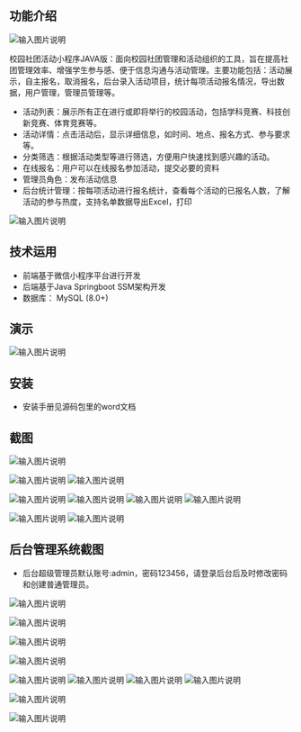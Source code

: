 ## 功能介绍 

![输入图片说明](demo/%E4%BA%8C%E7%BB%B4%E7%A0%81.png)

校园社团活动小程序JAVA版：面向校园社团管理和活动组织的工具，旨在提高社团管理效率、增强学生参与感、便于信息沟通与活动管理。主要功能包括：活动展示，自主报名，取消报名，后台录入活动项目，统计每项活动报名情况，导出数据，用户管理，管理员管理等。

- 活动列表：展示所有正在进行或即将举行的校园活动，包括学科竞赛、科技创新竞赛、体育竞赛等。
- 活动详情：点击活动后，显示详细信息，如时间、地点、报名方式、参与要求等。
- 分类筛选：根据活动类型等进行筛选，方便用户快速找到感兴趣的活动。
- 在线报名：用户可以在线报名参加活动，提交必要的资料 
- 管理员角色：发布活动信息
- 后台统计管理：按每项活动进行报名统计，查看每个活动的已报名人数，了解活动的参与热度，支持名单数据导出Excel，打印 

 ![输入图片说明](demo/%E6%A0%A1%E5%9B%AD%E7%A4%BE%E5%9B%A2%E6%B4%BB%E5%8A%A8%E5%B0%8F%E7%A8%8B%E5%BA%8F%20(2).jpg)

## 技术运用
- 前端基于微信小程序平台进行开发
- 后端基于Java Springboot SSM架构开发
- 数据库： MySQL (8.0+) 


## 演示 
 
![输入图片说明](demo/%E4%BA%8C%E7%BB%B4%E7%A0%81.png)

## 安装

- 安装手册见源码包里的word文档 


## 截图

 ![输入图片说明](demo/0%E9%A6%96%E9%A1%B5.png)

![输入图片说明](demo/1%E5%85%AC%E5%91%8A.png)
![输入图片说明](demo/2%E6%97%A5%E5%8E%86.png)

![输入图片说明](demo/3%E6%88%91%E7%9A%84.png)
![输入图片说明](demo/5%E5%85%AC%E5%91%8A.png)
![输入图片说明](demo/6%E4%BA%92%E5%8A%A8.png)
![输入图片说明](demo/7%E6%8A%A5%E5%90%8D.png)

![输入图片说明](demo/8%E6%88%91%E7%9A%84%E6%8A%A5%E5%90%8D.png)
![输入图片说明](demo/9%E6%88%91%E7%9A%84%E6%8A%A5%E5%90%8D%E8%AF%A6%E6%83%85.png)

## 后台管理系统截图 
- 后台超级管理员默认账号:admin，密码123456，请登录后台后及时修改密码和创建普通管理员。

![输入图片说明](demo/80%E5%90%8E%E5%8F%B0%E9%A6%96%E9%A1%B5.png)


![输入图片说明](demo/81%E5%90%8E%E5%8F%B0%E7%94%A8%E6%88%B7%E7%AE%A1%E7%90%86.png)

![输入图片说明](demo/82%E5%86%85%E5%AE%B9%E7%AE%A1%E7%90%86.png)

![输入图片说明](demo/83%E6%B4%BB%E5%8A%A8%E7%AE%A1%E7%90%86.png)

![输入图片说明](demo/84%E6%B4%BB%E5%8A%A8%E7%AE%A1%E7%90%86.png)
![输入图片说明](demo/85%E5%90%8D%E5%8D%95.png)
![输入图片说明](demo/86%E5%AF%BC%E5%87%BA.png)
![输入图片说明](demo/87%E5%AF%BC%E5%87%BA.png)

![输入图片说明](demo/88%E6%A0%B8%E9%94%80.png)

![输入图片说明](demo/89%E7%AE%A1%E7%90%86%E5%91%98.png)
 